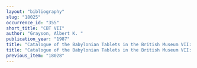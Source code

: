 ```yaml
---
layout: "bibliography"
slug: "18025"
occurrence_id: "355"
short_title: "CBT VII"
author: "Grayson, Albert K. "
publication_year: "1987"
title: "Catalogue of the Babylonian Tablets in the British Museum VII: Tablets from Sippar 2,"
title: "Catalogue of the Babylonian Tablets in the British Museum VII: Tablets from Sippar 2,"
previous_item: "18028"
---
```

